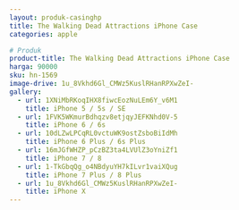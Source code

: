 ```yaml
---
layout: produk-casinghp
title: The Walking Dead Attractions iPhone Case
categories: apple

# Produk
product-title: The Walking Dead Attractions iPhone Case
harga: 90000
sku: hn-1569
image-drive: 1u_8Vkhd6Gl_CMWz5KuslRHanRPXwZeI-
gallery:
  - url: 1XNiMbRKoqIHX8fiwcEozNuLEm6Y_v6M1
    title: iPhone 5 / 5s / SE
  - url: 1FVK5WKmurBdhqzv8etjqyJEFKNhd0V-5
    title: iPhone 6 / 6s
  - url: 10dLZwLPCqRL0vctuWK9ostZsboBiIdMh
    title: iPhone 6 Plus / 6s Plus
  - url: 16mJGfWHZP_pCzBZ3ta4LVUlZ3oYniZf1
    title: iPhone 7 / 8
  - url: 1-TkGbqQg_o4NBdyuYH7kILvr1vaiXQug
    title: iPhone 7 Plus / 8 Plus
  - url: 1u_8Vkhd6Gl_CMWz5KuslRHanRPXwZeI-
    title: iPhone X
---
```

